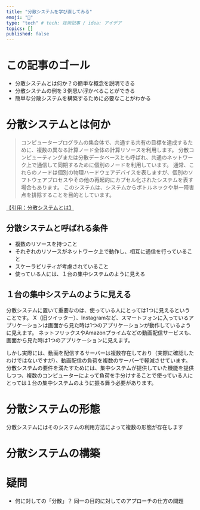 ```yaml
---
title: "分散システムを学び直してみる"
emoji: "👋"
type: "tech" # tech: 技術記事 / idea: アイデア
topics: []
published: false
---
```


# この記事のゴール
- 分散システムとは何か？の簡単な概念を説明できる
- 分散システムの例を３例思い浮かべることができる
- 簡単な分散システムを構築するために必要なことがわかる

# 分散システムとは何か

> コンピュータープログラムの集合体で、共通する共有の目標を達成するために、複数の異なる計算ノード全体の計算リソースを利用します。
分散コンピューティングまたは分散データベースとも呼ばれ、共通のネットワーク上で通信して同期するために個別のノードを利用しています。
通常、これらのノードは個別の物理ハードウェアデバイスを表しますが、個別のソフトウェアプロセスやその他の再起的にカプセル化されたシステムを表す場合もあります。
このシステムは、システムからボトルネックや単一障害点を排除することを目的としています。

[【引用：分散システムとは】](https://www.atlassian.com/ja/microservices/microservices-architecture/distributed-architecture)

## 分散システムと呼ばれる条件
- 複数のリソースを持つこと
- それぞれのリソースがネットワーク上で動作し、相互に通信を行っていること
- スケーラビリティが考慮されていること
- 使っている人には、１台の集中システムのように見える

## １台の集中システムのように見える
分散システムに置いて重要なのは、使っている人にとっては1つに見えるということです。
X（旧ツイッター）、Instagramなど、スマートフォンに入っているアプリケーションは画面から見た時は1つのアプリケーションが動作しているように見えます。
ネットフリックスやAmazonプライムなどの動画配信サービスも、画面から見た時は1つのアプリケーションに見えます。

しかし実際には、動画を配信するサーバーは複数存在しており（実際に確認したわけではないですが）、動画配信の負荷を複数のサーバーで軽減させています。
分散システムの要件を満たすためには、集中システムが提供していた機能を提供しつつ、複数のコンピューターによって負荷を手分けすることで使っている人にとっては１台の集中システムのように振る舞う必要があります。

# 分散システムの形態
分散システムにはそのシステムの利用方法によって複数の形態が存在します


# 分散システムの構築

# 疑問
- 何に対しての「分散」？
同一の目的に対してのアプローチの仕方の問題
